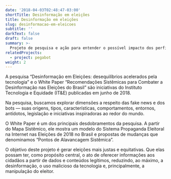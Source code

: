 ```yaml
---
date: '2018-04-03T02:48:47-03:00'
shortTitle: Desinformação em eleições
title: Desinformação em eleições
slug: desinformacao-em-eleicoes
subtitle: ''
darkText: false
draft: false
summary: >-
  Projeto de pesquisa e ação para entender o possível impacto dos perfis não humanos em redes sociais nas eleições de 2018. Além disso, a iniciativa busca incidir positivamente nesse cenário, incluindo recomendações para o uso ético dessa tecnologia e a criação de uma plataforma de identificação e denúncias de robôs.
relatedProjects:
  - project: pegabot
weight: 2
---
```


A pesquisa “Desinformação em Eleições: desequilíbrios acelerados pela tecnologia” e o White Paper “Recomendações Sistêmicas para Combater a Desinformação nas Eleições do Brasil” são iniciativas do Instituto Tecnologia e Equidade (IT&E) publicadas em junho de 2018.

Na pesquisa, buscamos explorar dimensões a respeito das fake news e dos bots — suas origens, tipos, características, comportamentos, entornos, antídotos, legislação e iniciativas inspiradoras ao redor do mundo.

O White Paper é um dos principais desdobramentos da pesquisa. A partir do Mapa Sistêmico, ele mostra um modelo do Sistema Propaganda Eleitoral na Internet nas Eleições de 2018 no Brasil e propostas de mudanças que denominamos “Pontos de Alavancagem Sistêmica”.

O objetivo deste projeto é gerar eleições mais justas e equitativas. Que elas possam ter, como propósito central, o ato de oferecer informações aos cidadãos a partir de dados e conteúdos legítimos, reduzindo, ao máximo, a desinformação, o uso malicioso da tecnologia e, principalmente, a manipulação do eleitor.


[^1]: A equipe responsável pela pesquisa é composta por Ellen Aquino, Carlos Júnior, Ariel Kogan, Márcio Vasconcelos e Thiago Rondon.
